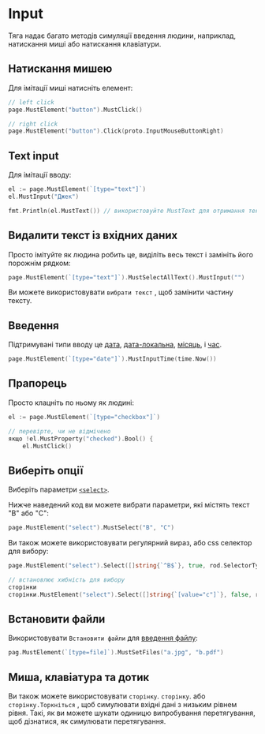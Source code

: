 # Input

Тяга надає багато методів симуляції введення людини, наприклад, натискання миші або натискання клавіатури.

## Натискання мишею

Для імітації миші натисніть елемент:

```go
// left click
page.MustElement("button").MustClick()

// right click
page.MustElement("button").Click(proto.InputMouseButtonRight)
```

## Text input

Для імітації вводу:

```go
el := page.MustElement(`[type="text"]`)
el.MustInput("Джек")

fmt.Println(el.MustText()) // використовуйте MustText для отримання тексту
```

## Видалити текст із вхідних даних

Просто імітуйте як людина робить це, виділіть весь текст і замініть його порожнім рядком:

```go
page.MustElement(`[type="text"]`).MustSelectAllText().MustInput("")
```

Ви можете використовувати `вибрати текст` , щоб замінити частину тексту.

## Введення

Підтримувані типи вводу це [дата](https://developer.mozilla.org/en-US/docs/Web/HTML/Element/input/date), [дата-локальна](https://developer.mozilla.org/en-US/docs/Web/HTML/Element/input/datetime-local), [місяць](https://developer.mozilla.org/en-US/docs/Web/HTML/Element/input/month), і [час](https://developer.mozilla.org/en-US/docs/Web/HTML/Element/input/time).

```go
page.MustElement(`[type="date"]`).MustInputTime(time.Now())
```

## Прапорець

Просто клацніть по ньому як людині:

```go
el := page.MustElement(`[type="checkbox"]`)

// перевірте, чи не відмічено
якщо !el.MustProperty("checked").Bool() {
    el.MustClick()

```

## Виберіть опції

Виберіть параметри [`<select>`](https://developer.mozilla.org/en-US/docs/Web/HTML/Element/select).

Нижче наведений код ви можете вибрати параметри, які містять текст "B" або "C":

```go
page.MustElement("select").MustSelect("B", "C")
```

Ви також можете використовувати регулярний вираз, або css селектор для вибору:

```go
page.MustElement("select").Select([]string{`^B$`}, true, rod.SelectorTypeRegex)

// встановлює хибність для вибору
сторінки
сторінки.MustElement("select").Select([]string{`[value="c"]`}, false, rod.SelectorTypeCSSSect)
```

## Встановити файли

Використовувати `Встановити файли` для [введення файлу](https://developer.mozilla.org/en-US/docs/Web/HTML/Element/input/file):

```go
pag.MustElement(`[type=file]`).MustSetFiles("a.jpg", "b.pdf")
```

## Миша, клавіатура та дотик

Ви також можете використовувати `сторінку`. `сторінку`. </code> або `сторінку.Торкніться` , щоб симулювати вхідні дані з низьким рівнем рівня. Такі, як ви можете шукати одиницю випробування перетягування, щоб дізнатися, як симулювати перетягування.
